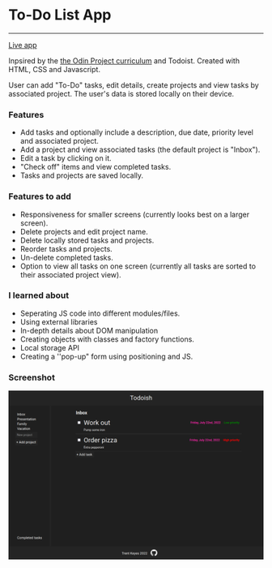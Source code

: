 # To-Do List App

---

[Live app](https://trentkeyes.github.io/Todo-List/)

Inpsired by the [the Odin Project curriculum](https://www.theodinproject.com/lessons/node-path-javascript-todo-list) and Todoist. Created with HTML, CSS and Javascript.

User can add "To-Do" tasks, edit details, create projects and view tasks by associated project. The user's data is stored locally on their device.

### Features

- Add tasks and optionally include a description, due date, priority level and associated project.
- Add a project and view associated tasks (the default project is "Inbox").
- Edit a task by clicking on it.
- "Check off" items and view completed tasks.
- Tasks and projects are saved locally.

### Features to add

- Responsiveness for smaller screens (currently looks best on a larger screen).
- Delete projects and edit project name.
- Delete locally stored tasks and projects.
- Reorder tasks and projects.
- Un-delete completed tasks.
- Option to view all tasks on one screen (currently all tasks are sorted to their associated project view).

### I learned about

- Seperating JS code into different modules/files.
- Using external libraries
- In-depth details about DOM manipulation
- Creating objects with classes and factory functions.
- Local storage API
- Creating a ''pop-up" form using positioning and JS.

### Screenshot

![To-Do list app screenshot](/dist/images/app%20screenshot.png)
